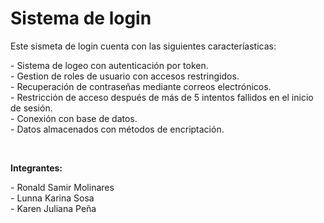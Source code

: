 <h1>Sistema de login</h1>
<p>Este sismeta de login cuenta con las siguientes caracteríasticas: </p>
<p>
    - Sistema de logeo con autenticación por token. <br>
    - Gestion de roles de usuario con accesos restringidos. <br>
    - Recuperación de contraseñas mediante correos electrónicos. <br>
    - Restricción de acceso después de más de 5 intentos fallidos en el inicio de sesión. <br>
    - Conexión con base de datos. <br>
    - Datos almacenados con métodos de encriptación.</p> <br>

<b><p>Integrantes: </p></b>
<p> - Ronald Samir Molinares <br>
    - Lunna Karina Sosa <br>
    - Karen Juliana Peña</p>

